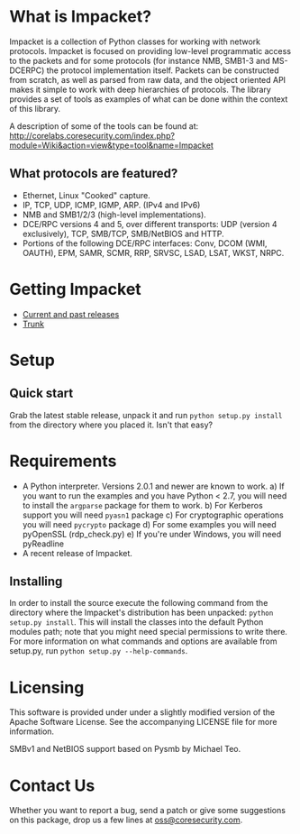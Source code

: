 What is Impacket?
=================

Impacket is a collection of Python classes for working with network
protocols. Impacket is focused on providing low-level
programmatic access to the packets and for some protocols (for
instance NMB, SMB1-3 and MS-DCERPC) the protocol implementation itself.
Packets can be constructed from scratch, as well as parsed from 
raw data, and the object oriented API makes it simple to work with 
deep hierarchies of protocols. The library provides a set of tools
as examples of what can be done within the context of this library.

A description of some of the tools can be found at:
http://corelabs.coresecurity.com/index.php?module=Wiki&action=view&type=tool&name=Impacket

What protocols are featured?
----------------------------

 * Ethernet, Linux "Cooked" capture.
 * IP, TCP, UDP, ICMP, IGMP, ARP. (IPv4 and IPv6)
 * NMB and SMB1/2/3 (high-level implementations).
 * DCE/RPC versions 4 and 5, over different transports: UDP (version 4
   exclusively), TCP, SMB/TCP, SMB/NetBIOS and HTTP.
 * Portions of the following DCE/RPC interfaces: Conv, DCOM (WMI, OAUTH),
   EPM, SAMR, SCMR, RRP, SRVSC, LSAD, LSAT, WKST, NRPC.


Getting Impacket
================

* [Current and past releases](http://corelabs.coresecurity.com/index.php?module=Wiki&action=view&type=tool&name=Impacket)
* [Trunk](https://github.com/CoreSecurity/impacket)

Setup
=====

Quick start
-----------

Grab the latest stable release, unpack it and run `python setup.py
install` from the directory where you placed it. Isn't that easy?


Requirements
============

 * A Python interpreter. Versions 2.0.1 and newer are known to work. 
   a) If you want to run the examples and you have Python < 2.7, you
      will need to install the `argparse` package for them to work.
   b) For Kerberos support you will need `pyasn1` package
   c) For cryptographic operations you will need `pycrypto` package
   d) For some examples you will need pyOpenSSL (rdp_check.py)
   e) If you're under Windows, you will need pyReadline
 * A recent release of Impacket.

Installing
----------

In order to install the source execute the following command from the
directory where the Impacket's distribution has been unpacked: `python
setup.py install`. This will install the classes into the default
Python modules path; note that you might need special permissions to
write there. For more information on what commands and options are
available from setup.py, run `python setup.py --help-commands`.


Licensing
=========

This software is provided under under a slightly modified version of
the Apache Software License. See the accompanying LICENSE file for
more information.

SMBv1 and NetBIOS support based on Pysmb by Michael Teo.


Contact Us
==========

Whether you want to report a bug, send a patch or give some
suggestions on this package, drop us a few lines at
oss@coresecurity.com.
